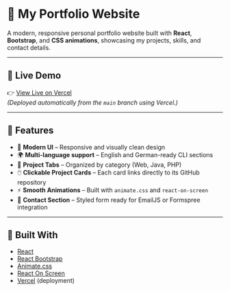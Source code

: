 # 💼 My Portfolio Website

A modern, responsive personal portfolio website built with **React**, **Bootstrap**, and **CSS animations**, showcasing my projects, skills, and contact details.

---

## 🚀 Live Demo

👉 [View Live on Vercel](https://my-portfolio.vercel.app)  
*(Deployed automatically from the `main` branch using Vercel.)*

---

## 🧠 Features

- 🎨 **Modern UI** – Responsive and visually clean design  
- 🌍 **Multi-language support** – English and German-ready CLI sections  
- 🧩 **Project Tabs** – Organized by category (Web, Java, PHP)  
- 🖱️ **Clickable Project Cards** – Each card links directly to its GitHub repository  
- ⚡ **Smooth Animations** – Built with `animate.css` and `react-on-screen`  
- 💬 **Contact Section** – Styled form ready for EmailJS or Formspree integration  

---

## 🧱 Built With

- [React](https://reactjs.org/)
- [React Bootstrap](https://react-bootstrap.github.io/)
- [Animate.css](https://animate.style/)
- [React On Screen](https://www.npmjs.com/package/react-on-screen)
- [Vercel](https://vercel.com/) (deployment)
